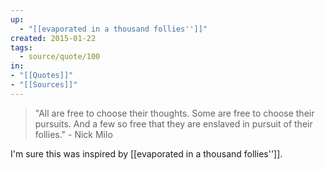 ```yaml
---
up:
  - "[[evaporated in a thousand follies'']]"
created: 2015-01-22
tags:
  - source/quote/100
in:
- "[[Quotes]]"
- "[[Sources]]"
---
```


> "All are free to choose their thoughts. Some are free to choose their pursuits. And a few so free that they are enslaved in pursuit of their follies." - Nick Milo

I'm sure this was inspired by [[evaporated in a thousand follies'']].